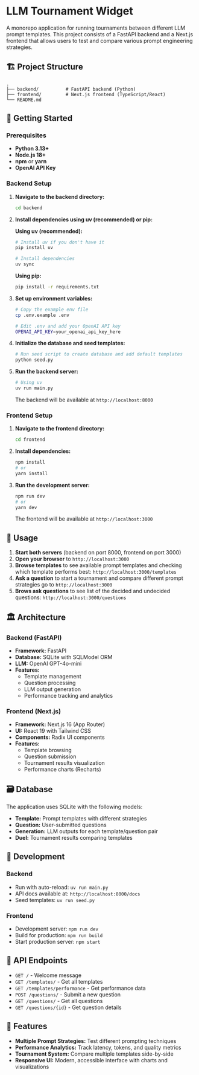 # LLM Tournament Widget

A monorepo application for running tournaments between different LLM prompt templates. This project consists of a FastAPI backend and a Next.js frontend that allows users to test and compare various prompt engineering strategies.

## 🏗️ Project Structure

```
.
├── backend/          # FastAPI backend (Python)
├── frontend/         # Next.js frontend (TypeScript/React)
└── README.md
```

## 🚀 Getting Started

### Prerequisites

- **Python 3.13+**
- **Node.js 18+**
- **npm** or **yarn**
- **OpenAI API Key**

### Backend Setup

1. **Navigate to the backend directory:**
   ```bash
   cd backend
   ```

2. **Install dependencies using uv (recommended) or pip:**
   
   **Using uv (recommended):**
   ```bash
   # Install uv if you don't have it
   pip install uv
   
   # Install dependencies
   uv sync
   ```
   
   **Using pip:**
   ```bash
   pip install -r requirements.txt
   ```

3. **Set up environment variables:**
   ```bash
   # Copy the example env file
   cp .env.example .env
   
   # Edit .env and add your OpenAI API key
   OPENAI_API_KEY=your_openai_api_key_here
   ```

4. **Initialize the database and seed templates:**
   ```bash
   # Run seed script to create database and add default templates
   python seed.py
   ```

5. **Run the backend server:**
   ```bash
   # Using uv
   uv run main.py
   ```

   The backend will be available at `http://localhost:8000`

### Frontend Setup

1. **Navigate to the frontend directory:**
   ```bash
   cd frontend
   ```

2. **Install dependencies:**
   ```bash
   npm install
   # or
   yarn install
   ```

3. **Run the development server:**
   ```bash
   npm run dev
   # or
   yarn dev
   ```

   The frontend will be available at `http://localhost:3000`

## 📖 Usage

1. **Start both servers** (backend on port 8000, frontend on port 3000)
2. **Open your browser** to `http://localhost:3000`
3. **Browse templates** to see available prompt templates and checking which template performs best: `http://localhost:3000/templates`
4. **Ask a question** to start a tournament and compare different prompt strategies go to `http://localhost:3000`
5. **Brows ask questions** to see list of the decided and undecided questions: `http://localhost:3000/questions`

## 🏛️ Architecture

### Backend (FastAPI)
- **Framework:** FastAPI
- **Database:** SQLite with SQLModel ORM
- **LLM:** OpenAI GPT-4o-mini
- **Features:**
  - Template management
  - Question processing
  - LLM output generation
  - Performance tracking and analytics

### Frontend (Next.js)
- **Framework:** Next.js 16 (App Router)
- **UI:** React 19 with Tailwind CSS
- **Components:** Radix UI components
- **Features:**
  - Template browsing
  - Question submission
  - Tournament results visualization
  - Performance charts (Recharts)

## 🗃️ Database

The application uses SQLite with the following models:
- **Template:** Prompt templates with different strategies
- **Question:** User-submitted questions
- **Generation:** LLM outputs for each template/question pair
- **Duel:** Tournament results comparing templates

## 🔧 Development

### Backend
- Run with auto-reload: `uv run main.py`
- API docs available at: `http://localhost:8000/docs`
- Seed templates: `uv run seed.py`

### Frontend
- Development server: `npm run dev`
- Build for production: `npm run build`
- Start production server: `npm start`

## 📝 API Endpoints

- `GET /` - Welcome message
- `GET /templates/` - Get all templates
- `GET /templates/performance` - Get performance data
- `POST /questions/` - Submit a new question
- `GET /questions/` - Get all questions
- `GET /questions/{id}` - Get question details

## 🌟 Features

- **Multiple Prompt Strategies:** Test different prompting techniques
- **Performance Analytics:** Track latency, tokens, and quality metrics
- **Tournament System:** Compare multiple templates side-by-side
- **Responsive UI:** Modern, accessible interface with charts and visualizations
